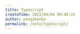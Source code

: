 ```yaml
---
title: Typescript
createTime: 2022/04/04 09:45:31
author: pengzhanbo
permalink: /note/typescript/
---
```

